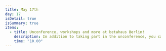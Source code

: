 ```yaml
---
title: May 17th
day: 17
isDetail: true
isSummary: true
items:
  - title: Unconference, workshops and more at betahaus Berlin!
    description: In addition to taking part in the unconference, you can meet our sponsors, dissect code problems in lab sessions with exprienced experts, signup for a workshop or just hang out and code with new friends. <br />Check out the <a href="/workshops">workshop page</a> for a list of confirmed workshops. <br /> Address is Prinzessinnenstraße 19-20, 10969 Berlin
    time: "10.00"
---
```

